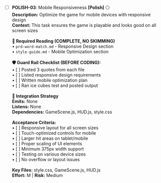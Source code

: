 - [ ] **POLISH-03**: Mobile Responsiveness **[Polish]** ⚪<br/>**Description:** Optimize the game for mobile devices with responsive design<br/>**Context:** This task ensures the game is playable and looks good on all screen sizes<br/><br/>**📖 Required Reading (COMPLETE, NO SKIMMING)**<br/>• `prd-word-match.md` - Responsive Design section<br/>• `style-guide.md` - Mobile Optimization section<br/><br/>**🛡️ Guard Rail Checklist (BEFORE CODING):**<br/>• [ ] Posted 3 quotes from each file<br/>• [ ] Listed responsive design requirements<br/>• [ ] Written mobile optimization plan<br/>• [ ] Ran ice cubes test and posted output<br/><br/>**🔗 Integration Strategy**<br/>**Emits:** None<br/>**Listens:** None<br/>**Dependencies:** GameScene.js, HUD.js, style.css<br/><br/>**Acceptance Criteria:**<br/>• [ ] Responsive layout for all screen sizes<br/>• [ ] Touch-optimized controls for mobile<br/>• [ ] Larger hit areas on tablet/mobile<br/>• [ ] Proper scaling of UI elements<br/>• [ ] Minimum 375px width support<br/>• [ ] Testing on various device sizes<br/>• [ ] No overflow or layout issues<br/><br/>**Key Files:** style.css, GameScene.js, HUD.js<br/>**Effort:** M | **Risk:** Medium
